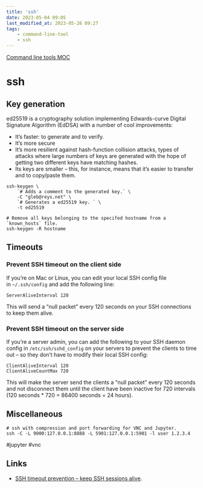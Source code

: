 ```yaml
---
title: 'ssh'
date: 2023-05-04 09:05
last_modified_at: 2023-05-26 09:27
tags:
    - command-line-tool
    - ssh
---
```


[Command line tools MOC](Command%20line%20tools%20MOC.md)

# ssh

## Key generation

ed25519 is a cryptography solution implementing Edwards-curve Digital Signature Algorithm (EdDSA) with a number of cool improvements:

-   It’s faster: to generate and to verify.
-   It’s more secure
-  It’s more resilient against hash-function collision attacks, types of attacks where large numbers of keys are generated with the hope of getting two different keys have matching hashes.
-  Its keys are smaller – this, for instance, means that it’s easier to transfer and to copy/paste them.

```shell
ssh-keygen \
	`# Adds a comment to the generated key.` \
	-C "gleb@reys.net" \
	`# Generates a ed25519 key. ` \
	-t ed25519

# Remove all keys belonging to the specifed hostname from a `known_hosts` file.
ssh-keygen -R hostname
```

## Timeouts

### Prevent SSH timeout on the client side

If you’re on Mac or Linux, you can edit your local SSH config file in `~/.ssh/config` and add the following line:

```ssh-config
ServerAliveInterval 120
```

This will send a “null packet” every 120 seconds on your SSH connections to keep them alive.

### Prevent SSH timeout on the server side

If you’re a server admin, you can add the following to your SSH daemon config in `/etc/ssh/sshd_config` on your servers to prevent the clients to time out – so they don’t have to modify their local SSH config:

```ssh-config
ClientAliveInterval 120
ClientAliveCountMax 720
```

This will make the server send the clients a “null packet” every 120 seconds and not disconnect them until the client have been inactive for 720 intervals (120 seconds * 720 = 86400 seconds = 24 hours).

## Miscellaneous

```shell
# ssh with compression and port forwarding for VNC and Jupyter.
ssh -C -L 9000:127.0.0.1:8888 -L 5901:127.0.0.1:5901 -l user 1.2.3.4
```

#jupyter #vnc

## Links

* [SSH timeout prevention – keep SSH sessions alive](https://www.bjornjohansen.com/ssh-timeout).